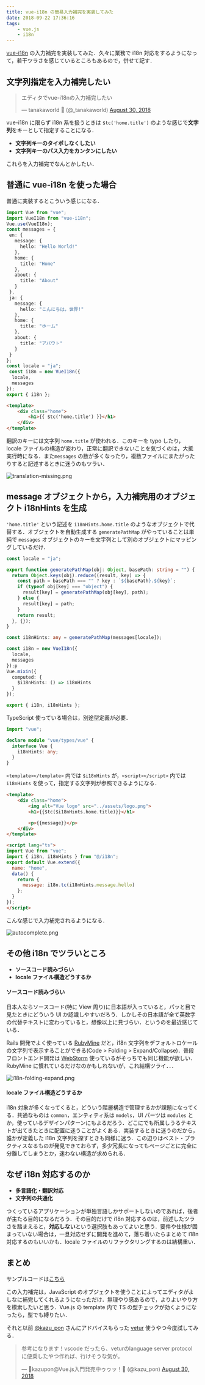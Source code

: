 ```yaml
---
title: vue-i18n の簡易入力補完を実装してみた
date: 2018-09-22 17:36:16
tags:
	- vue.js
	- i18n
---
```


[vue-i18n](https://github.com/kazupon/vue-i18n) の入力補完を実装してみた．久々に業務で i18n 対応をするようになって，若干ツラさを感じているところもあるので，併せて記す．


## 文字列指定を入力補完したい

<blockquote class="twitter-tweet" data-lang="en"><p lang="ja" dir="ltr">エディタでvue-i18nの入力補完したい</p>&mdash; tanakaworld 🧢 (@_tanakaworld) <a href="https://twitter.com/_tanakaworld/status/1035123237095583744?ref_src=twsrc%5Etfw">August 30, 2018</a></blockquote>

vue-i18n に限らず i18n 系を扱うときは `$tc('home.title')` のような感じで**文字列**をキーとして指定することになる．

- **文字列キーのタイポしなくしたい**
- **文字列キーのパス入力をカンタンにしたい**

これらを入力補完でなんとかしたい．


## 普通に vue-i18n を使った場合


普通に実装するとこういう感じになる．

```ts
import Vue from "vue";
import VueI18n from "vue-i18n";
Vue.use(VueI18n);
const messages = {
 en: {
   message: {
     hello: "Hello World!"
   },
   home: {
     title: "Home"
   },
   about: {
     title: "About"
   }
 },
 ja: {
   message: {
     hello: "こんにちは，世界!"
   },
   home: {
     title: "ホーム"
   },
   about: {
     title: "アバウト"
   }
 }
};
const locale = "ja";
 const i18n = new VueI18n({
  locale,
  messages
});
export { i18n };
```

```html
<template>
    <div class="home">
        <h1>{{ $tc('home.title') }}</h1>
    </div>
</template>
```

翻訳のキーには文字列 `home.title` が使われる．このキーを typo したり，locale ファイルの構造が変わり，正常に翻訳できないことを気づくのは，大抵実行時になる．また`messages` の数が多くなったり，複数ファイルにまたがったりすると記述するときに迷うのもツラい．

![translation-missing.png](translation-missing.png 'translation-missing.png')




## message オブジェクトから，入力補完用のオブジェクト i18nHints を生成

`'home.title'` という記述を `i18nHints.home.title` のようなオブジェクトで代替する．オブジェクトを自動生成する `generatePathMap` がやっていることは単純で `messages` オブジェクトのキーを文字列として別のオブジェクトにマッピングしているだけ．


```ts
const locale = "ja";

export function generatePathMap(obj: Object, basePath: string = "") {
  return Object.keys(obj).reduce((result, key) => {
    const path = basePath === "" ? key : `${basePath}.${key}`;
    if (typeof obj[key] === "object") {
      result[key] = generatePathMap(obj[key], path);
    } else {
      result[key] = path;
    }
    return result;
  }, {});
}

const i18nHints: any = generatePathMap(messages[locale]);

const i18n = new VueI18n({
  locale,
  messages
});p
Vue.mixin({
  computed: {
    $i18nHints: () => i18nHints
  }
});

export { i18n, i18nHints };
```

TypeScript 使っている場合は，別途型定義が必要．


```ts
import "vue";

declare module "vue/types/vue" {
  interface Vue {
    i18nHints: any;
  }
}

```

`<template></template>` 内では `$i18nHints` が，`<script></script>` 内では `i18nHints` を使って，指定する文字列が参照できるようになる．

```html
<template>
    <div class="home">
        <img alt="Vue logo" src="../assets/logo.png">
        <h1>{{$tc($i18nHints.home.title)}}</h1>

        <p>{{message}}</p>
    </div>
</template>

<script lang="ts">
import Vue from "vue";
import { i18n, i18nHints } from "@/i18n";
export default Vue.extend({
  name: "home",
  data() {
    return {
      message: i18n.tc(i18nHints.message.hello)
    };
  }
});
</script>
```

こんな感じで入力補完されるようになる．

![autocomplete.png](autocomplete.png 'autocomplete.png')

## その他 i18n でツラいところ

- **ソースコード読みづらい**
- **locale ファイル構造どうするか**


#### ソースコード読みづらい

日本人ならソースコード(特に View 周り)に日本語が入っていると，パッと目で見たときにどういう UI か認識しやすいだろう．しかしその日本語が全て英数字の代替テキストに変わっていると，想像以上に見づらい．というのを最近感じている．

Rails 開発でよく使っている [RubyMine](https://www.jetbrains.com/ruby/) だと，i18n 文字列をデフォルトロケールの文字列で表示することができる(Code > Folding > Expand/Collapse)．普段フロントエンド開発は [WebStorm](https://www.jetbrains.com/webstorm/) 使っているがそっちでも同じ機能が欲しい．RubyMine に慣れているだけなのかもしれないが，これ結構ツライ．．．

![i18n-folding-expand.png](i18n-folding-expand.png 'i18n-folding-expand.png')


#### locale ファイル構造どうするか

i18n 対象が多くなってくると，どういう階層構造で管理するかが課題になってくる．共通なものは `common`，エンティティ系は `models`，UI パーツは `modules` とか，使っているデザインパターンにもよるだろう．どこにでも所属しうるテキストが出てきたときに配置に迷うことがよくある．実装するときに迷うのだから，誰かが定義した i18n 文字列を探すときも同様に迷う．この辺りはベスト・プラクティスなるものが発見できておらず，多少冗長になってもページごとに完全に分離してしまうとか，迷わない構造が求められる．


## なぜ i18n 対応するのか

- **多言語化・翻訳対応**
- **文字列の共通化**

つくっているアプリケーションが単独言語しかサポートしないのであれば，後者が主たる目的になるだろう．その目的だけで i18n 対応するのは，前述したツラさを踏まえると，**対応しない**という選択肢もあってよいと思う．要件や仕様が固まっていない場合は，一旦対応せずに開発を進めて，落ち着いたらまとめて i18n 対応するのもいいかも．locale ファイルのリファクタリングするのは結構重い．


## まとめ

サンプルコードは[こちら](https://github.com/tanakaworld/vue-i18n-autocompletion)

この入力補完は，JavaScript のオブジェクトを使うことによってエディタがよしなに補完してくれるようになっただけ．無理やり感あるので，よりよいやり方を模索したいと思う．Vue.js の template 内で TS の型チェックが効くようになったら，型でも縛りたい．

それと以前 [@kazu_pon](https://twitter.com/kazu_pon) さんにアドバイスもらった [vetur](https://github.com/vuejs/vetur) 使うやつ今度試してみる．

<blockquote class="twitter-tweet" data-lang="en"><p lang="ja" dir="ltr">参考になります！vscode だったら、veturのlanguage server protocol に便乗したやつ作れば、行けそうな気が。</p>&mdash; 🐤kazupon@Vue.js入門発売中ゥゥッ！🐤 (@kazu_pon) <a href="https://twitter.com/kazu_pon/status/1035124213563056128?ref_src=twsrc%5Etfw">August 30, 2018</a></blockquote>


<script async src="https://platform.twitter.com/widgets.js" charset="utf-8"></script>
